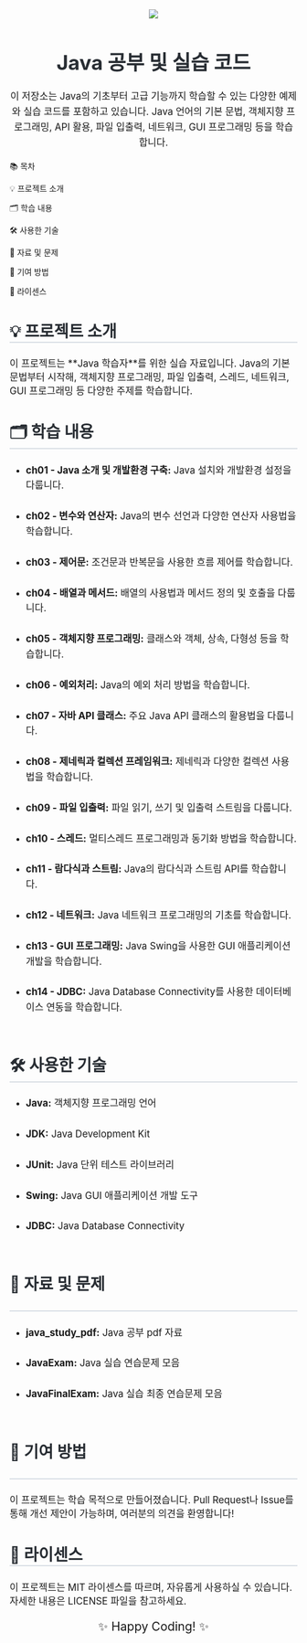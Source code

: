 <div align="center"> <img src="https://capsule-render.vercel.app/api?type=waving&color=auto&height=240&text=🚀%20Java%20Study&animation=fadeIn&fontColor=ffffff&fontSize=60" /> </div> <h1 style="font-size: 2.5em; color: #282d33; text-align: center;">Java 공부 및 실습 코드</h1> <p style="font-size: 1.2em; line-height: 1.6; text-align: center;"> 이 저장소는 Java의 기초부터 고급 기능까지 학습할 수 있는 다양한 예제와 실습 코드를 포함하고 있습니다. Java 언어의 기본 문법, 객체지향 프로그래밍, API 활용, 파일 입출력, 네트워크, GUI 프로그래밍 등을 학습합니다. </p>
📚 목차



💡 프로젝트 소개


🗂️ 학습 내용


🛠️ 사용한 기술


📄 자료 및 문제


🤝 기여 방법


📄 라이센스


<h2 style="font-size: 2em; border-bottom: 2px solid #d8dee4; color: #282d33;">💡 프로젝트 소개</h2> 

<p style="font-size: 1.2em;"> 이 프로젝트는 **Java 학습자**를 위한 실습 자료입니다. Java의 기본 문법부터 시작해, 객체지향 프로그래밍, 파일 입출력, 스레드, 네트워크, GUI 프로그래밍 등 다양한 주제를 학습합니다. </p>

<h2 style="font-size: 2em; border-bottom: 2px solid #d8dee4; color: #282d33;">🗂️ 학습 내용</h2>

<ul style="font-size: 1.2em; line-height: 1.6;"> 
  
  <li><b>ch01 - Java 소개 및 개발환경 구축:</b> Java 설치와 개발환경 설정을 다룹니다.</li> <br>
  
  <li><b>ch02 - 변수와 연산자:</b> Java의 변수 선언과 다양한 연산자 사용법을 학습합니다.</li> <br>
  
  <li><b>ch03 - 제어문:</b> 조건문과 반복문을 사용한 흐름 제어를 학습합니다.</li><br>
  
  <li><b>ch04 - 배열과 메서드:</b> 배열의 사용법과 메서드 정의 및 호출을 다룹니다.</li><br>
  
  <li><b>ch05 - 객체지향 프로그래밍:</b> 클래스와 객체, 상속, 다형성 등을 학습합니다.</li><br>
  
  <li><b>ch06 - 예외처리:</b> Java의 예외 처리 방법을 학습합니다.</li> <br>
  
  <li><b>ch07 - 자바 API 클래스:</b> 주요 Java API 클래스의 활용법을 다룹니다.</li> <br>
  
  <li><b>ch08 - 제네릭과 컬렉션 프레임워크:</b> 제네릭과 다양한 컬렉션 사용법을 학습합니다.</li> <br>
  
  <li><b>ch09 - 파일 입출력:</b> 파일 읽기, 쓰기 및 입출력 스트림을 다룹니다.</li> <br>
  
  <li><b>ch10 - 스레드:</b> 멀티스레드 프로그래밍과 동기화 방법을 학습합니다.</li> <br>
  
  <li><b>ch11 - 람다식과 스트림:</b> Java의 람다식과 스트림 API를 학습합니다.</li> <br>
  
  <li><b>ch12 - 네트워크:</b> Java 네트워크 프로그래밍의 기초를 학습합니다.</li> <br>
  
  <li><b>ch13 - GUI 프로그래밍:</b> Java Swing을 사용한 GUI 애플리케이션 개발을 학습합니다.</li> <br>
  
  <li><b>ch14 - JDBC:</b> Java Database Connectivity를 사용한 데이터베이스 연동을 학습합니다.</li> <br>
  
  </ul>
<h2 style="font-size: 2em; border-bottom: 2px solid #d8dee4; color: #282d33;">🛠️ 사용한 기술</h2>

<ul style="font-size: 1.2em; line-height: 1.6;">
  
  <li><b>Java:</b> 객체지향 프로그래밍 언어</li><br>
  
  <li><b>JDK:</b> Java Development Kit</li> <br>
  
  <li><b>JUnit:</b> Java 단위 테스트 라이브러리</li><br>
  
  <li><b>Swing:</b> Java GUI 애플리케이션 개발 도구</li><br>
  
  <li><b>JDBC:</b> Java Database Connectivity</li><br>
  
  </ul>

<h2 style="font-size: 2em; border-bottom: 2px solid #d8dee4; color: #282d33;">
  
  📄 자료 및 문제</h2> <ul style="font-size: 1.2em; line-height: 1.6;"> 
  
  <li><b>java_study_pdf:</b> Java 공부 pdf 자료</li><br>
  
  <li><b>JavaExam:</b> Java 실습 연습문제 모음</li><br>
  
  <li><b>JavaFinalExam:</b> Java 실습 최종 연습문제 모음</li><br>
  
  </ul>
<h2 style="font-size: 2em; border-bottom: 2px solid #d8dee4; color: #282d33;">
  
  🤝 기여 방법</h2> <p style="font-size: 1.2em;"> 이 프로젝트는 학습 목적으로 만들어졌습니다. Pull Request나 Issue를 통해 개선 제안이 가능하며, 여러분의 의견을 환영합니다! </p>
  
<h2 style="font-size: 2em; border-bottom: 2px solid #d8dee4; color: #282d33;">📄 라이센스</h2> 

<p style="font-size: 1.2em;"> 이 프로젝트는 MIT 라이센스를 따르며, 자유롭게 사용하실 수 있습니다. 자세한 내용은 LICENSE 파일을 참고하세요. </p> 

<p style="font-size: 1.5em; text-align: center;">✨ Happy Coding! ✨</p>

